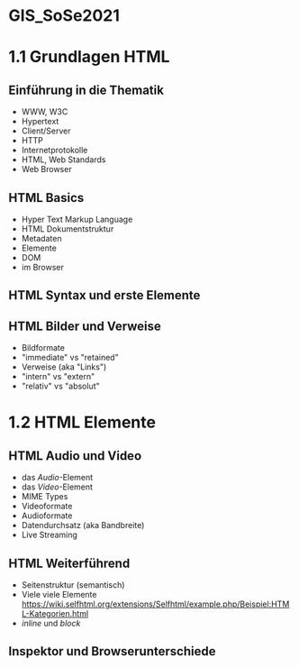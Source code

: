 # GIS_SoSe2021


# 1.1 Grundlagen HTML

## Einführung in die Thematik
- WWW, W3C
- Hypertext
- Client/Server
- HTTP
- Internetprotokolle
- HTML, Web Standards
- Web Browser

## HTML Basics
- Hyper Text Markup Language
- HTML Dokumentstruktur
- Metadaten
- Elemente
- DOM
- im Browser

## HTML Syntax und erste Elemente

## HTML Bilder und Verweise
- Bildformate
- "immediate" vs "retained"
- Verweise (aka "Links")
- "intern" vs "extern"
- "relativ" vs "absolut"


# 1.2 HTML Elemente

## HTML Audio und Video
- das *Audio*-Element
- das *Video*-Element
- MIME Types
- Videoformate
- Audioformate
- Datendurchsatz (aka Bandbreite)
- Live Streaming

## HTML Weiterführend
- Seitenstruktur (semantisch)
- Viele viele Elemente https://wiki.selfhtml.org/extensions/Selfhtml/example.php/Beispiel:HTML-Kategorien.html
- *inline* und *block*

## Inspektor und Browserunterschiede
